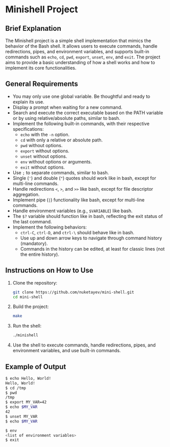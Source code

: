# Minishell Project

## Brief Explanation

The Minishell project is a simple shell implementation that mimics the behavior of the Bash shell. It allows users to execute commands, handle redirections, pipes, and environment variables, and supports built-in commands such as `echo`, `cd`, `pwd`, `export`, `unset`, `env`, and `exit`. The project aims to provide a basic understanding of how a shell works and how to implement its core functionalities.

## General Requirements

- You may only use one global variable. Be thoughtful and ready to explain its use.
- Display a prompt when waiting for a new command.
- Search and execute the correct executable based on the PATH variable or by using relative/absolute paths, similar to bash.
- Implement the following built-in commands, with their respective specifications:
  - `echo` with the `-n` option.
  - `cd` with only a relative or absolute path.
  - `pwd` without options.
  - `export` without options.
  - `unset` without options.
  - `env` without options or arguments.
  - `exit` without options.
- Use `;` to separate commands, similar to bash.
- Single (`'`) and double (`"`) quotes should work like in bash, except for multi-line commands.
- Handle redirections `<`, `>`, and `>>` like bash, except for file descriptor aggregation.
- Implement pipe (`|`) functionality like bash, except for multi-line commands.
- Handle environment variables (e.g., `$VARIABLE`) like bash.
- The `$?` variable should function like in bash, reflecting the exit status of the last command.
- Implement the following behaviors:
  - `ctrl-C`, `ctrl-D`, and `ctrl-\` should behave like in bash.
  - Use up and down arrow keys to navigate through command history (mandatory).
  - Commands in the history can be edited, at least for classic lines (not the entire history).

## Instructions on How to Use

1. Clone the repository:
   ```sh
   git clone https://github.com/nuketayev/mini-shell.git
   cd mini-shell
   ```

2. Build the project:
   ```sh
   make
   ```

3. Run the shell:
   ```sh
   ./minishell
   ```

4. Use the shell to execute commands, handle redirections, pipes, and environment variables, and use built-in commands.

## Example of Output

```sh
$ echo Hello, World!
Hello, World!
$ cd /tmp
$ pwd
/tmp
$ export MY_VAR=42
$ echo $MY_VAR
42
$ unset MY_VAR
$ echo $MY_VAR

$ env
<list of environment variables>
$ exit
```
